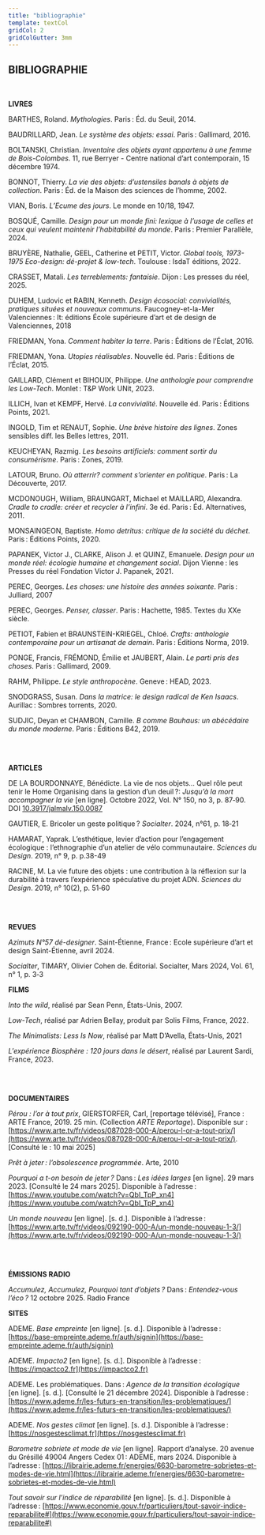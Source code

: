 ```yaml
---
title: "bibliographie"
template: textCol
gridCol: 2
gridColGutter: 3mm
---
```



## BIBLIOGRAPHIE

<br class="breakpage">

**LIVRES** 

BARTHES, Roland. _Mythologies_. Paris : Éd. du Seuil, 2014. 

BAUDRILLARD, Jean. _Le système des objets: essai_. Paris : Gallimard, 2016.

BOLTANSKI, Christian. _Inventaire des objets ayant appartenu à une femme de Bois-Colombes_. 11, rue Berryer - Centre national d’art contemporain, 15 décembre 1974.

BONNOT, Thierry. _La vie des objets: d’ustensiles banals à objets de collection_. Paris : Éd. de la Maison des sciences de l’homme, 2002.

VIAN, Boris. _L’Ecume des jours_. Le monde en 10/18, 1947.

BOSQUÉ, Camille. _Design pour un monde fini: lexique à l’usage de celles et ceux qui veulent maintenir l’habitabilité du monde_. Paris : Premier Parallèle, 2024.

BRUYÈRE, Nathalie, GEEL, Catherine et PETIT, Victor. _Global tools, 1973-1975 Eco-design: dé-projet & low-tech_. Toulouse : IsdaT éditions, 2022.

CRASSET, Matali. _Les terreblements: fantaisie_. Dijon : Les presses du réel, 2025.

DUHEM, Ludovic et RABIN, Kenneth. _Design écosocial: convivialités, pratiques situées et nouveaux communs_. Faucogney-et-la-Mer Valenciennes : It: éditions École supérieure d’art et de design de Valenciennes, 2018

FRIEDMAN, Yona. _Comment habiter la terre_. Paris : Éditions de l’Éclat, 2016.

FRIEDMAN, Yona. _Utopies réalisables_. Nouvelle éd. Paris : Éditions de l’Éclat, 2015.

GAILLARD, Clément et BIHOUIX, Philippe. _Une anthologie pour comprendre les Low-Tech_. Monlet : T&P Work UNit, 2023.

ILLICH, Ivan et KEMPF, Hervé. _La convivialité_. Nouvelle éd. Paris : Éditions Points, 2021.

INGOLD, Tim et RENAUT, Sophie. _Une brève histoire des lignes_. Zones sensibles diff. les Belles lettres, 2011. 

KEUCHEYAN, Razmig. _Les besoins artificiels: comment sortir du consumérisme_. Paris : Zones, 2019. 

LATOUR, Bruno. _Où atterrir? comment s’orienter en politique_. Paris : La Découverte, 2017.

MCDONOUGH, William, BRAUNGART, Michael et MAILLARD, Alexandra. _Cradle to cradle: créer et recycler à l’infini_. 3e éd. Paris : Éd. Alternatives, 2011. 

MONSAINGEON, Baptiste. _Homo detritus: critique de la société du déchet_. Paris : Éditions Points, 2020.

PAPANEK, Victor J., CLARKE, Alison J. et QUINZ, Emanuele. _Design pour un monde réel: écologie humaine et changement social_. Dijon Vienne : les Presses du réel Fondation Victor J. Papanek, 2021. 

PEREC, Georges. _Les choses: une histoire des années soixante_. Paris : Julliard, 2007

PEREC, Georges. _Penser, classer_. Paris : Hachette, 1985. Textes du XXe siècle.

PETIOT, Fabien et BRAUNSTEIN-KRIEGEL, Chloé. _Crafts: anthologie contemporaine pour un artisanat de demain_. Paris : Éditions Norma, 2019.

PONGE, Francis, FRÉMOND, Émilie et JAUBERT, Alain. _Le parti pris des choses_. Paris : Gallimard, 2009. 

RAHM, Philippe. _Le style anthropocène_. Geneve : HEAD, 2023.

SNODGRASS, Susan. _Dans la matrice: le design radical de Ken Isaacs_. Aurillac : Sombres torrents, 2020.

SUDJIC, Deyan et CHAMBON, Camille. _B comme Bauhaus: un abécédaire du monde moderne_. Paris : Éditions B42, 2019.

<br>
<br>

**ARTICLES**

DE LA BOURDONNAYE, Bénédicte. La vie de nos objets… Quel rôle peut tenir le Home Organising dans la gestion d’un deuil ?: _Jusqu’à la mort accompagner la vie_ [en ligne]. Octobre 2022, Vol. N° 150, no 3, p. 87‑90. DOI [10.3917/jalmalv.150.0087](https://doi.org/10.3917/jalmalv.150.0087)

GAUTIER, E. Bricoler un geste politique ? _Socialter_. 2024, n°61, p. 18‑21

HAMARAT, Yaprak. L’esthétique, levier d’action pour l’engagement écologique : l’ethnographie d’un atelier de vélo communautaire. _Sciences du Design_. 2019, n° 9, p. p.38-49

RACINE, M. La vie future des objets : une contribution à la réflexion sur la durabilité à travers l’expérience spéculative du projet ADN. _Sciences du Design_. 2019, n° 10(2), p. 51‑60

<br>
<br>

**REVUES**

_Azimuts N°57 dé-designer_. Saint-Étienne, France : Ecole supérieure d’art et design Saint-Étienne, avril 2024.

_Socialter_, TIMARY, Olivier Cohen de. Éditorial. Socialter, Mars 2024, Vol. 61, n° 1, p. 3‑3

**FILMS**

_Into the wild_, réalisé par Sean Penn, États-Unis, 2007.

_Low-Tech_, réalisé par Adrien Bellay, produit par Solis Films, France, 2022.

_The Minimalists: Less Is Now_, réalisé par Matt D’Avella, États-Unis, 2021

_L'expérience Biosphère : 120 jours dans le désert_, réalisé par Laurent Sardi, France, 2023.

<br>
<br>

**DOCUMENTAIRES**

 _Pérou : l’or à tout prix_, GIERSTORFER, Carl, [reportage télévisé], France : ARTE France, 2019. 25 min. (Collection _ARTE Reportage_). Disponible sur : [https://www.arte.tv/fr/videos/087028-000-A/perou-l-or-a-tout-prix/](https://www.arte.tv/fr/videos/087028-000-A/perou-l-or-a-tout-prix/). [Consulté le : 10 mai 2025]

_Prêt à jeter : l’obsolescence programmée_. Arte, 2010

*Pourquoi a t-on besoin de jeter ?* Dans : _Les idées larges_ [en ligne]. 29 mars 2023. [Consulté le 24 mars 2025]. Disponible à l’adresse : [https://www.youtube.com/watch?v=QbI_TpP_xn4](https://www.youtube.com/watch?v=QbI_TpP_xn4)

_Un monde nouveau_ [en ligne]. [s. d.]. Disponible à l’adresse : [https://www.arte.tv/fr/videos/092190-000-A/un-monde-nouveau-1-3/](https://www.arte.tv/fr/videos/092190-000-A/un-monde-nouveau-1-3/)

<br>
<br>

**ÉMISSIONS RADIO** 

*Accumulez, Accumulez, Pourquoi tant d’objets ?* Dans : _Entendez-vous l’éco ?_ 12 octobre 2025. Radio France

<article class="breakcolumn">

**SITES**

ADEME. _Base empreinte_ [en ligne]. [s. d.]. Disponible à l’adresse : [https://base-empreinte.ademe.fr/auth/signin](https://base-empreinte.ademe.fr/auth/signin)

ADEME. _Impacto2_ [en ligne]. [s. d.]. Disponible à l’adresse : [https://impactco2.fr](https://impactco2.fr)

ADEME. Les problématiques. Dans : _Agence de la transition écologique_ [en ligne]. [s. d.]. [Consulté le 21 décembre 2024]. Disponible à l’adresse : [https://www.ademe.fr/les-futurs-en-transition/les-problematiques/](https://www.ademe.fr/les-futurs-en-transition/les-problematiques/)

ADEME. _Nos gestes climat_ [en ligne]. [s. d.]. Disponible à l’adresse : [https://nosgestesclimat.fr](https://nosgestesclimat.fr)

_Barometre sobriete et mode de vie_ [en ligne]. Rapport d’analyse. 20 avenue du Grésillé 49004 Angers Cedex 01 : ADEME, mars 2024. Disponible à l’adresse : [https://librairie.ademe.fr/energies/6630-barometre-sobrietes-et-modes-de-vie.html](https://librairie.ademe.fr/energies/6630-barometre-sobrietes-et-modes-de-vie.html)

_Tout savoir sur l’indice de réparabilité_ [en ligne]. [s. d.]. Disponible à l’adresse : [https://www.economie.gouv.fr/particuliers/tout-savoir-indice-reparabilite#](https://www.economie.gouv.fr/particuliers/tout-savoir-indice-reparabilite#)

</article>